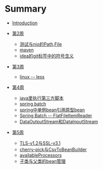 # Summary

* [Introduction](README.md)

* [第2周]()
  * [测试与nio的Path,File](2week/4_19/index.md)
  * [maven](2week/4_20/index.md)
  * [idea的git标签中的符号含义](2week/4_22/index.md)
* [第3周]()
  * [linux -- less](3week/4_27/index.md)
* [第4周]()
  * [java里执行第三方脚本](4week/5_3/index.md)
  * [spring batch](4week/5_4/index.md)
  * [spring中单例bean引用原型bean](4week/5_5/index.md)
  * [Spring Batch -- FlatFileItemReader](4week/5_6/index.md)
  * [DataOutputStream和DataInputStream](4week/5_7/index.md)
* [第5周]()
  * [TLS-v1.2与SSL-v3.1](5week/5_9/index.md)
  * [cherry-pick与CsvToBeanBuilder](5week/5_10/index.md)
  * [availableProcessors](5week/5_11/index.md)
  * [子类与父类的bean管理](5week/5_13/index.md)